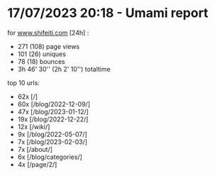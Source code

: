 # 17/07/2023 20:18 - Umami report
for www.shifeiti.com [24h] :

 - 271 (108) page views
 - 101 (26) uniques
 - 78 (18) bounces
 - 3h 46' 30'' (2h 2' 10'') totaltime


top 10 urls:
 - 62x [/]
 - 60x [/blog/2022-12-09/]
 - 47x [/blog/2023-01-12/]
 - 19x [/blog/2022-12-22/]
 - 12x [/wiki/]
 - 9x [/blog/2022-05-07/]
 - 7x [/blog/2023-02-03/]
 - 7x [/about/]
 - 6x [/blog/categories/]
 - 4x [/page/2/]


